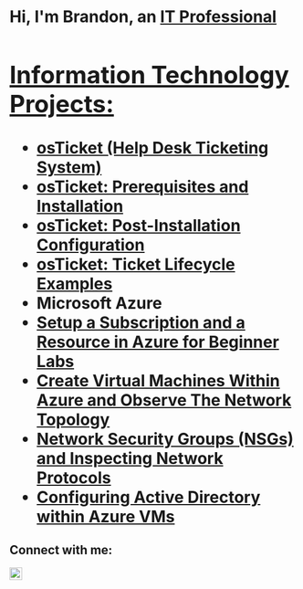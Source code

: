 <h1>Hi, I'm Brandon, an <a href="https://www.linkedin.com/in/bvongpradith">IT Professional

<h2> Information Technology Projects:</h2>

-  <b>osTicket (Help Desk Ticketing System)</b>
  - [osTicket: Prerequisites and Installation](https://github.com/bvongpradith/osticket-prereqs)
  - [osTicket: Post-Installation Configuration](https://github.com/joshmadakoredmonds/post-install-config)
  - [osTicket: Ticket Lifecycle Examples](https://github.com/joshmadakoredmonds/ticket-lifecycle)
-  <b>Microsoft Azure</b>
  - [Setup a Subscription and a Resource in Azure for Beginner Labs](https://github.com/bvongpradith/setup-azure-sub-and-resource)
  - [Create Virtual Machines Within Azure and Observe The Network Topology](https://github.com/bvongpradith/creating-azure-vm)
  - [Network Security Groups (NSGs) and Inspecting Network Protocols](https://github.com/bvongpradith/azure-network-protcols)
  - [Configuring Active Directory within Azure VMs](https://github.com/joshmadakoredmonds/configure-ad)

<h2>Connect with me:</h2>

[<img align="left" alt="Josh | LinkedIn" width="22px" src="https://cdn.jsdelivr.net/npm/simple-icons@v3/icons/linkedin.svg" />][linkedin]


[linkedin]: https://www.linkedin.com/in/bvongpradith
